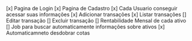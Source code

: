 [x] Pagina de Login
[x] Pagina de Cadastro
[x] Cada Usuario conseguir acessar suas informações
[x] Adicionar transações
[x] Listar transações
[] Editar transação
[] Excluir transação
[] Rentabilidade Mensal de cada ativo
[] Job para buscar automaticamente informações sobre ativos
[x] Automaticamneto desdobrar cotas